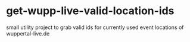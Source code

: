 # get-wupp-live-valid-location-ids
small utility project to grab valid ids for currently used event locations of wuppertal-live.de
